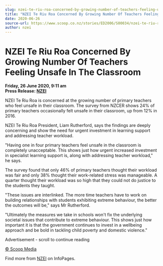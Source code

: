 ```yaml
---
slug: nzei-te-riu-roa-concerned-by-growing-number-of-teachers-feeling-unsafe-in-the-classroom
title: "NZEI Te Riu Roa Concerned By Growing Number Of Teachers Feeling Unsafe In The Classroom"
date: 2020-06-26
source-url: https://www.scoop.co.nz/stories/ED2006/S00034/nzei-te-riu-roa-concerned-by-growing-number-of-teachers-feeling-unsafe-in-the-classroom.htm
author: nzei
---
```

NZEI Te Riu Roa Concerned By Growing Number Of Teachers Feeling Unsafe In The Classroom
=======================================================================================

**Friday, 26 June 2020, 9:11 am**  
**Press Release: [NZEI](https://info.scoop.co.nz/NZEI)**

NZEI Te Riu Roa is concerned at the growing number of primary teachers who feel unsafe in their classroom. The survey from NZCER shows 24% of primary teachers occasionally felt unsafe in their classroom, up from 12% in 2016.

NZEI Te Riu Roa President, Liam Rutherford, says the findings are deeply concerning and show the need for urgent investment in learning support and addressing teacher workload.

"Having one in four primary teachers feel unsafe in the classroom is completely unacceptable. This shows just how urgent increased investment in specialist learning support is, along with addressing teacher workload," he says.

The survey found that only 46% of primary teachers thought their workload was fair and only 38% thought their work-related stress was manageable. A quarter thought their workload was so high that they could not do justice to the students they taught.

"These issues are interlinked. The more time teachers have to work on building relationships with students exhibiting extreme behaviour, the better the outcomes will be," says Mr Rutherford.

"Ultimately the measures we take in schools won't fix the underlying societal issues that contribute to extreme behaviour. This shows just how important it is that the government continues to invest in a wellbeing approach and be bold in tackling child poverty and domestic violence."

Advertisement - scroll to continue reading





[© Scoop Media](http://www.scoop.co.nz/about/terms.html)

Find more from [NZEI](https://info.scoop.co.nz/NZEI) on InfoPages.